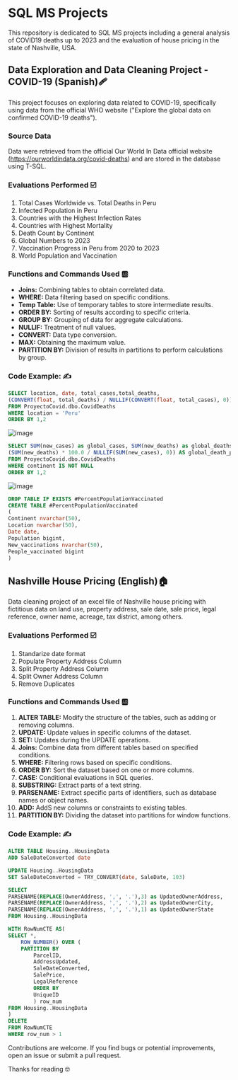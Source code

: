 # SQL MS Projects

This repository is dedicated to SQL MS projects including a general analysis of COVID19 deaths up to 2023 and the evaluation of house pricing in the state of Nashville, USA.

## Data Exploration and Data Cleaning Project - COVID-19 (Spanish)🩹

This project focuses on exploring data related to COVID-19, specifically using data from the official WHO website ("Explore the global data on confirmed COVID-19 deaths").

### Source Data

Data were retrieved from the official Our World In Data official website (https://ourworldindata.org/covid-deaths) and are stored in the database using T-SQL. 

### Evaluations Performed ☑️

  1. Total Cases Worldwide vs. Total Deaths in Peru
  2. Infected Population in Peru
  3. Countries with the Highest Infection Rates
  4. Countries with Highest Mortality
  5. Death Count by Continent
  6. Global Numbers to 2023
  7. Vaccination Progress in Peru from 2020 to 2023
  8. World Population and Vaccination

### Functions and Commands Used 🆎

  - **Joins:** Combining tables to obtain correlated data.
  - **WHERE:** Data filtering based on specific conditions.
  - **Temp Table:** Use of temporary tables to store intermediate results.
  - **ORDER BY:** Sorting of results according to specific criteria.
  - **GROUP BY:** Grouping of data for aggregate calculations.
  - **NULLIF:** Treatment of null values.
  - **CONVERT:** Data type conversion.
  - **MAX:** Obtaining the maximum value.
  - **PARTITION BY:** Division of results in partitions to perform calculations by group.

### Code Example: ✍️

```sql
SELECT location, date, total_cases,total_deaths, 
(CONVERT(float, total_deaths) / NULLIF(CONVERT(float, total_cases), 0)) * 100 AS death_percent
FROM ProyectoCovid.dbo.CovidDeaths
WHERE location = 'Peru' 
ORDER BY 1,2
```

![image](https://github.com/FabianaRod/SQLProjects/assets/155020943/3dfe248f-d81e-4d9b-80ab-349977804adc)


```sql
SELECT SUM(new_cases) as global_cases, SUM(new_deaths) as global_deaths,
(SUM(new_deaths) * 100.0 / NULLIF(SUM(new_cases), 0)) AS global_death_percentage
FROM ProyectoCovid.dbo.CovidDeaths
WHERE continent IS NOT NULL
ORDER BY 1,2
```

![image](https://github.com/FabianaRod/SQLProjects/assets/155020943/31e8b166-a367-4901-aeb8-8bc79296a9be)


```sql
DROP TABLE IF EXISTS #PercentPopulationVaccinated
CREATE TABLE #PercentPopulationVaccinated
(
Continent nvarchar(50),
Location nvarchar(50),
Date date,
Population bigint,
New_vaccinations nvarchar(50),
People_vaccinated bigint
)
```


## Nashville House Pricing (English)🏠

Data cleaning project of an excel file of Nashville house pricing with fictitious data on land use, property address, sale date, sale price, legal reference, owner name, acreage, tax district, among others. 

### Evaluations Performed ☑️

  1. Standarize date format
  2. Populate Property Address Column
  3. Split Property Address Column
  4. Split Owner Address Column
  5. Remove Duplicates

### Functions and Commands Used 🆎

1. **ALTER TABLE:** Modify the structure of the tables, such as adding or removing columns.
2. **UPDATE:** Update values in specific columns of the dataset.
3. **SET:** Updates during the UPDATE operations.
4. **Joins:** Combine data from different tables based on specified conditions.
5. **WHERE:** Filtering rows based on specific conditions.
6. **ORDER BY:** Sort the dataset based on one or more columns.
7. **CASE:** Conditional evaluations in SQL queries.
8. **SUBSTRING:** Extract parts of a text string.
9. **PARSENAME:** Extract specific parts of identifiers, such as database names or object names.
10. **ADD:** AddS new columns or constraints to existing tables.
11. **PARTITION BY:** Dividing the dataset into partitions for window functions.

### Code Example: ✍️

```sql
ALTER TABLE Housing..HousingData
ADD SaleDateConverted date

UPDATE Housing..HousingData
SET SaleDateConverted = TRY_CONVERT(date, SaleDate, 103)
```

```sql
SELECT 
PARSENAME(REPLACE(OwnerAddress, ',', '.'),3) as UpdatedOwnerAddress,
PARSENAME(REPLACE(OwnerAddress, ',', '.'),2) as UpdatedOwnerCity,
PARSENAME(REPLACE(OwnerAddress, ',', '.'),1) as UpdatedOwnerState
FROM Housing..HousingData
```

```sql
WITH RowNumCTE AS(
SELECT *,
	ROW_NUMBER() OVER (
	PARTITION BY 
		ParcelID, 
		AddressUpdated, 
		SaleDateConverted, 
		SalePrice, 
		LegalReference
		ORDER BY
		UniqueID
		) row_num
FROM Housing..HousingData
)
DELETE 
FROM RowNumCTE
WHERE row_num > 1
```

Contributions are welcome. If you find bugs or potential improvements, open an issue or submit a pull request.

Thanks for reading 🤓
